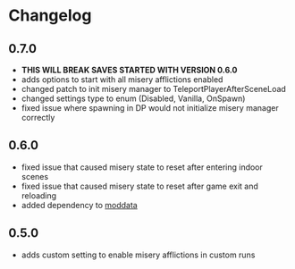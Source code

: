 # Changelog

## 0.7.0

- **THIS WILL BREAK SAVES STARTED WITH VERSION 0.6.0**
- adds options to start with all misery afflictions enabled
- changed patch to init misery manager to TeleportPlayerAfterSceneLoad
- changed settings type to enum (Disabled, Vanilla, OnSpawn)
- fixed issue where spawning in DP would not initialize misery manager correctly

## 0.6.0

- fixed issue that caused misery state to reset after entering indoor scenes
- fixed issue that caused misery state to reset after game exit and reloading
- added dependency to [moddata](https://github.com/dommrogers/ModData/releases)

## 0.5.0

- adds custom setting to enable misery afflictions in custom runs
